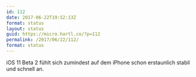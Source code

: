 ```yaml
---
id: 112
date: 2017-06-22T19:52:13Z
format: status
layout: status
guid: https://micro.hartl.co/?p=112
permalink: /2017/06/22/112/
format: status
---
```

iOS 11 Beta 2 fühlt sich zumindest auf dem iPhone schon erstaunlich stabil und schnell an.